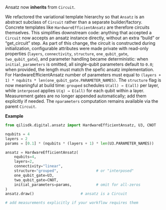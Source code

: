Ansatz now **inherits** from `Circuit`.

We refactored the variational template hierarchy so that `Ansatz` is an abstract subclass of `Circuit` rather than a separate builder/factory. Concrete templates like `HardwareEfficientAnsatz` are therefore circuits themselves. This simplifies downstream code: anything that accepted a `Circuit` now accepts an ansatz instance directly, without an extra “build” or “get\_circuit” step. As part of this change, the circuit is constructed during initialization, configurable attributes were made private with read-only properties (`layers`, `connectivity`, `structure`, `one_qubit_gate`, `two_qubit_gate`), and parameter handling became deterministic: when `initial_parameters` is omitted, all single-qubit parameters default to `0.0`; when provided, the length must match the spefic ansatz implementation. For HardwareEfficientAnsatz number of parameters must equal to `(layers + 1) * nqubits * len(one_qubit_gate.PARAMETER_NAMES)`. The `structure` flag is now meaningful at build time: `grouped` schedules `U(all) → E(all)` per layer, while `interposed` applies `U(q) → E(all)` for each qubit within a layer. Measurement gates are no longer appended automatically; add them explicitly if needed. The `nparameters` computation remains available via the parent `Circuit`.

**Example**

```python
from qilisdk.digital.ansatz import HardwareEfficientAnsatz, U3, CNOT

nqubits = 4
layers = 2
params = [0.1] * (nqubits * (layers + 1) * len(U3.PARAMETER_NAMES))

ansatz = HardwareEfficientAnsatz(
    nqubits=4,
    layers=2,
    connectivity="linear",
    structure="grouped",                 # or "interposed"
    one_qubit_gate=U3,
    two_qubit_gate=CNOT,
    initial_parameters=params,           # omit for all-zeros
)
ansatz.draw()                     # ansatz is a Circuit

# add measurements explicitly if your workflow requires them
```
